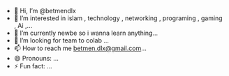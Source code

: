 - 👋 Hi, I’m @betmendlx
- 👀 I’m interested in islam , technology , networking , programing , gaming , Ai ,... 
- 🌱 I’m currently newbe so i wanna learn anything...
- 💞️ I’m looking for team to colab ...
- 📫 How to reach me betmen.dlx@gmail.com...
- 😄 Pronouns: ...
- ⚡ Fun fact: ...

<!---
betmendlx/betmendlx is a ✨ special ✨ repository because its `README.md` (this file) appears on your GitHub profile.
You can click the Preview link to take a look at your changes.
--->
